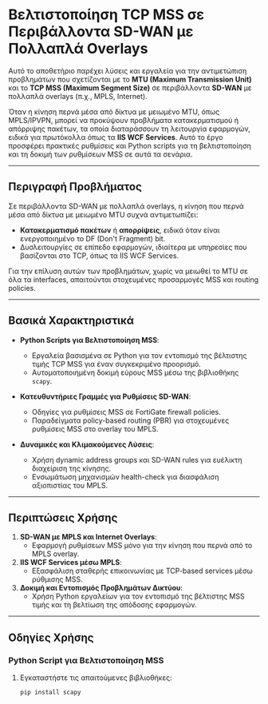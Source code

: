 # Βελτιστοποίηση TCP MSS σε Περιβάλλοντα SD-WAN με Πολλαπλά Overlays

Αυτό το αποθετήριο παρέχει λύσεις και εργαλεία για την αντιμετώπιση προβλημάτων που σχετίζονται με το **MTU (Maximum Transmission Unit)** και το **TCP MSS (Maximum Segment Size)** σε περιβάλλοντα **SD-WAN** με πολλαπλά overlays (π.χ., MPLS, Internet).

Όταν η κίνηση περνά μέσα από δίκτυα με μειωμένο MTU, όπως MPLS/IPVPN, μπορεί να προκύψουν προβλήματα κατακερματισμού ή απόρριψης πακέτων, τα οποία διαταράσσουν τη λειτουργία εφαρμογών, ειδικά για πρωτόκολλα όπως τα **IIS WCF Services**. Αυτό το έργο προσφέρει πρακτικές ρυθμίσεις και Python scripts για τη βελτιστοποίηση και τη δοκιμή των ρυθμίσεων MSS σε αυτά τα σενάρια.

---

## **Περιγραφή Προβλήματος**
Σε περιβάλλοντα SD-WAN με πολλαπλά overlays, η κίνηση που περνά μέσα από δίκτυα με μειωμένο MTU συχνά αντιμετωπίζει:
- **Κατακερματισμό πακέτων** ή **απορρίψεις**, ειδικά όταν είναι ενεργοποιημένο το DF (Don't Fragment) bit.
- Δυσλειτουργίες σε επίπεδο εφαρμογών, ιδιαίτερα με υπηρεσίες που βασίζονται στο TCP, όπως τα IIS WCF Services.

Για την επίλυση αυτών των προβλημάτων, χωρίς να μειωθεί το MTU σε όλα τα interfaces, απαιτούνται στοχευμένες προσαρμογές MSS και routing policies.

---

## **Βασικά Χαρακτηριστικά**
- **Python Scripts για Βελτιστοποίηση MSS**:
  - Εργαλεία βασισμένα σε Python για τον εντοπισμό της βέλτιστης τιμής TCP MSS για έναν συγκεκριμένο προορισμό.
  - Αυτοματοποιημένη δοκιμή εύρους MSS μέσω της βιβλιοθήκης `scapy`.
  
- **Κατευθυντήριες Γραμμές για Ρυθμίσεις SD-WAN**:
  - Οδηγίες για ρυθμίσεις MSS σε FortiGate firewall policies.
  - Παραδείγματα policy-based routing (PBR) για στοχευμένες ρυθμίσεις MSS στο overlay του MPLS.

- **Δυναμικές και Κλιμακούμενες Λύσεις**:
  - Χρήση dynamic address groups και SD-WAN rules για ευέλικτη διαχείριση της κίνησης.
  - Ενσωμάτωση μηχανισμών health-check για διασφάλιση αξιοπιστίας του MPLS.

---

## **Περιπτώσεις Χρήσης**
1. **SD-WAN με MPLS και Internet Overlays**:
   - Εφαρμογή ρυθμίσεων MSS μόνο για την κίνηση που περνά από το MPLS overlay.
2. **IIS WCF Services μέσω MPLS**:
   - Εξασφάλιση σταθερής επικοινωνίας με TCP-based services μέσω ρύθμισης MSS.
3. **Δοκιμή και Εντοπισμός Προβλημάτων Δικτύου**:
   - Χρήση Python εργαλείων για τον εντοπισμό της βέλτιστης MSS τιμής και τη βελτίωση της απόδοσης εφαρμογών.

---

## **Οδηγίες Χρήσης**
### **Python Script για Βελτιστοποίηση MSS**
1. Εγκαταστήστε τις απαιτούμενες βιβλιοθήκες:
   ```bash
   pip install scapy
